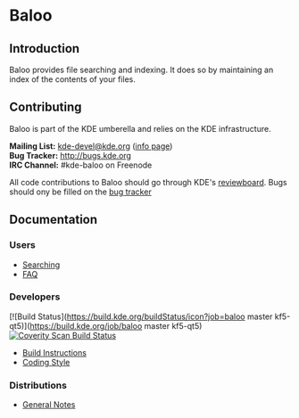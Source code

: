 # Baloo

## Introduction

Baloo provides file searching and indexing. It does so by maintaining an index of the contents
of your files.

## Contributing

Baloo is part of the KDE umberella and relies on the KDE infrastructure.

**Mailing List:** kde-devel@kde.org ([info page](https://mail.kde.org/mailman/listinfo/kde-devel))  
**Bug Tracker:** http://bugs.kde.org  
**IRC Channel:** #kde-baloo on Freenode

All code contributions to Baloo should go through KDE's [reviewboard](http://reviewboard.kde.org).
Bugs should ony be filled on the [bug tracker](https://bugs.kde.org/enter_bug.cgi?product=Baloo&format=guided)

## Documentation

### Users
* [Searching](docs/user/searching.md)
* [FAQ](docs/faq.md)

### Developers
[![Build Status](https://build.kde.org/buildStatus/icon?job=baloo master kf5-qt5)](https://build.kde.org/job/baloo master kf5-qt5)
[![Coverity Scan Build Status](https://scan.coverity.com/projects/3259/badge.svg)](https://scan.coverity.com/projects/3259)

* [Build Instructions](docs/development/build-instructions.md)
* [Coding Style](docs/development/coding-style.md)

### Distributions
* [General Notes](docs/distributing.md)
